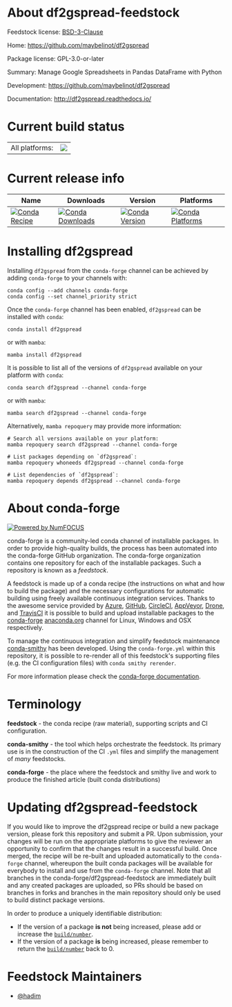 About df2gspread-feedstock
==========================

Feedstock license: [BSD-3-Clause](https://github.com/conda-forge/df2gspread-feedstock/blob/main/LICENSE.txt)

Home: https://github.com/maybelinot/df2gspread

Package license: GPL-3.0-or-later

Summary: Manage Google Spreadsheets in Pandas DataFrame with Python

Development: https://github.com/maybelinot/df2gspread

Documentation: http://df2gspread.readthedocs.io/

Current build status
====================


<table><tr><td>All platforms:</td>
    <td>
      <a href="https://dev.azure.com/conda-forge/feedstock-builds/_build/latest?definitionId=231&branchName=main">
        <img src="https://dev.azure.com/conda-forge/feedstock-builds/_apis/build/status/df2gspread-feedstock?branchName=main">
      </a>
    </td>
  </tr>
</table>

Current release info
====================

| Name | Downloads | Version | Platforms |
| --- | --- | --- | --- |
| [![Conda Recipe](https://img.shields.io/badge/recipe-df2gspread-green.svg)](https://anaconda.org/conda-forge/df2gspread) | [![Conda Downloads](https://img.shields.io/conda/dn/conda-forge/df2gspread.svg)](https://anaconda.org/conda-forge/df2gspread) | [![Conda Version](https://img.shields.io/conda/vn/conda-forge/df2gspread.svg)](https://anaconda.org/conda-forge/df2gspread) | [![Conda Platforms](https://img.shields.io/conda/pn/conda-forge/df2gspread.svg)](https://anaconda.org/conda-forge/df2gspread) |

Installing df2gspread
=====================

Installing `df2gspread` from the `conda-forge` channel can be achieved by adding `conda-forge` to your channels with:

```
conda config --add channels conda-forge
conda config --set channel_priority strict
```

Once the `conda-forge` channel has been enabled, `df2gspread` can be installed with `conda`:

```
conda install df2gspread
```

or with `mamba`:

```
mamba install df2gspread
```

It is possible to list all of the versions of `df2gspread` available on your platform with `conda`:

```
conda search df2gspread --channel conda-forge
```

or with `mamba`:

```
mamba search df2gspread --channel conda-forge
```

Alternatively, `mamba repoquery` may provide more information:

```
# Search all versions available on your platform:
mamba repoquery search df2gspread --channel conda-forge

# List packages depending on `df2gspread`:
mamba repoquery whoneeds df2gspread --channel conda-forge

# List dependencies of `df2gspread`:
mamba repoquery depends df2gspread --channel conda-forge
```


About conda-forge
=================

[![Powered by
NumFOCUS](https://img.shields.io/badge/powered%20by-NumFOCUS-orange.svg?style=flat&colorA=E1523D&colorB=007D8A)](https://numfocus.org)

conda-forge is a community-led conda channel of installable packages.
In order to provide high-quality builds, the process has been automated into the
conda-forge GitHub organization. The conda-forge organization contains one repository
for each of the installable packages. Such a repository is known as a *feedstock*.

A feedstock is made up of a conda recipe (the instructions on what and how to build
the package) and the necessary configurations for automatic building using freely
available continuous integration services. Thanks to the awesome service provided by
[Azure](https://azure.microsoft.com/en-us/services/devops/), [GitHub](https://github.com/),
[CircleCI](https://circleci.com/), [AppVeyor](https://www.appveyor.com/),
[Drone](https://cloud.drone.io/welcome), and [TravisCI](https://travis-ci.com/)
it is possible to build and upload installable packages to the
[conda-forge](https://anaconda.org/conda-forge) [anaconda.org](https://anaconda.org/)
channel for Linux, Windows and OSX respectively.

To manage the continuous integration and simplify feedstock maintenance
[conda-smithy](https://github.com/conda-forge/conda-smithy) has been developed.
Using the ``conda-forge.yml`` within this repository, it is possible to re-render all of
this feedstock's supporting files (e.g. the CI configuration files) with ``conda smithy rerender``.

For more information please check the [conda-forge documentation](https://conda-forge.org/docs/).

Terminology
===========

**feedstock** - the conda recipe (raw material), supporting scripts and CI configuration.

**conda-smithy** - the tool which helps orchestrate the feedstock.
                   Its primary use is in the construction of the CI ``.yml`` files
                   and simplify the management of *many* feedstocks.

**conda-forge** - the place where the feedstock and smithy live and work to
                  produce the finished article (built conda distributions)


Updating df2gspread-feedstock
=============================

If you would like to improve the df2gspread recipe or build a new
package version, please fork this repository and submit a PR. Upon submission,
your changes will be run on the appropriate platforms to give the reviewer an
opportunity to confirm that the changes result in a successful build. Once
merged, the recipe will be re-built and uploaded automatically to the
`conda-forge` channel, whereupon the built conda packages will be available for
everybody to install and use from the `conda-forge` channel.
Note that all branches in the conda-forge/df2gspread-feedstock are
immediately built and any created packages are uploaded, so PRs should be based
on branches in forks and branches in the main repository should only be used to
build distinct package versions.

In order to produce a uniquely identifiable distribution:
 * If the version of a package **is not** being increased, please add or increase
   the [``build/number``](https://docs.conda.io/projects/conda-build/en/latest/resources/define-metadata.html#build-number-and-string).
 * If the version of a package **is** being increased, please remember to return
   the [``build/number``](https://docs.conda.io/projects/conda-build/en/latest/resources/define-metadata.html#build-number-and-string)
   back to 0.

Feedstock Maintainers
=====================

* [@hadim](https://github.com/hadim/)

